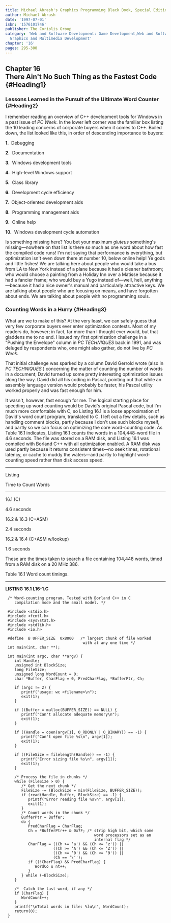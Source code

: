 ```yaml
---
title: Michael Abrash's Graphics Programming Black Book, Special Edition
author: Michael Abrash
date: '1997-07-01'
isbn: '1576101746'
publisher: The Coriolis Group
category: 'Web and Software Development: Game Development,Web and Software Development:
  Graphics and Multimedia Development'
chapter: '16'
pages: 295-300
---
```


Chapter 16\
 There Ain't No Such Thing as the Fastest Code {#Heading1}
----------------------------------------------

### Lessons Learned in the Pursuit of the Ultimate Word Counter {#Heading2}

I remember reading an overview of C++ development tools for Windows in a
past issue of *PC Week*. In the lower left corner was the familiar box
listing the 10 leading concerns of corporate buyers when it comes to
C++. Boiled down, the list looked like this, in order of descending
importance to buyers:

**1.**  Debugging

**2.**  Documentation

**3.**  Windows development tools

**4.**  High-level Windows support

**5.**  Class library

**6.**  Development cycle efficiency

**7.**  Object-oriented development aids

**8.**  Programming management aids

**9.**  Online help

**10.**  Windows development cycle automation

Is something missing here? You bet your maximum *gluteus* something's
missing—nowhere on that list is there so much as one word about how fast
the compiled code runs! I'm not saying that performance is everything,
but optimization isn't even down there at number 10, below online help!
Ye gods and little fishes! We are talking here about people who would
take a bus from LA to New York instead of a plane because it had a
cleaner bathroom; who would choose a painting from a Holiday Inn over a
Matisse because it had a fancier frame; who would buy a Yugo instead
of—well, hell, anything—because it had a nice owner's manual and
particularly attractive keys. We are talking about people who are
focusing on means, and have forgotten about ends. We are talking about
people with no programming souls.

### Counting Words in a Hurry {#Heading3}

What are we to make of this? At the very least, we can safely guess that
very few corporate buyers ever enter optimization contests. Most of my
readers do, however; in fact, far more than I thought ever would, but
that gladdens me to no end. I issued my first optimization challenge in
a "Pushing the Envelope" column in *PC TECHNIQUES* back in 1991, and was
deluged by respondents who, one might also gather, do not live by *PC
Week*.

That initial challenge was sparked by a column David Gerrold wrote (also
in *PC TECHNIQUES* ) concerning the matter of counting the number of
words in a document; David turned up some pretty interesting
optimization issues along the way. David did all his coding in Pascal,
pointing out that while an assembly language version would probably be
faster, his Pascal utility worked properly and was fast enough for him.

It wasn't, however, fast enough for me. The logical starting place for
speeding up word counting would be David's original Pascal code, but I'm
much more comfortable with C, so Listing 16.1 is a loose approximation
of David's word count program, translated to C. I left out a few
details, such as handling comment blocks, partly because I don't use
such blocks myself, and partly so we can focus on optimizing the core
word-counting code. As Table 16.1 indicates, Listing 16.1 counts the
words in a 104,448-word file in 4.6 seconds. The file was stored on a
RAM disk, and Listing 16.1 was compiled with Borland C++ with all
optimization enabled. A RAM disk was used partly because it returns
consistent times—no seek times, rotational latency, or cache to muddy
the waters—and partly to highlight word-counting speed rather than disk
access speed.

* * * * *

Listing

Time to Count Words

* * * * *

16.1 (C)

4.6 seconds

16.2 & 16.3 (C+ASM)

2.4 seconds

16.2 & 16.4 (C+ASM w/lookup)

1.6 seconds

These are the times taken to search a file containing 104,448 words,
timed from a RAM disk on a 20 MHz 386.

Table 16.1 Word count timings.

* * * * *

**LISTING 16.1 L16-1.C**

     /* Word-counting program. Tested with Borland C++ in C
        compilation mode and the small model. */
     
     #include <stdio.h>
     #include <fcntl.h>
     #include <sys\stat.h>
     #include <stdlib.h>
     #include <io.h>
     
     #define  B UFFER_SIZE  0x8000   /* largest chunk of file worked 
                                      with at any one time */
     int main(int, char **);
     
     int main(int argc, char **argv) {
        int Handle;
        unsigned int BlockSize;
        long FileSize;
        unsigned long WordCount = 0;
        char *Buffer, CharFlag = 0, PredCharFlag, *BufferPtr, Ch;
     
        if (argc != 2) {
           printf("usage: wc <filename>\n");
           exit(1);
        }
     
        if ((Buffer = malloc(BUFFER_SIZE)) == NULL) {
           printf("Can't allocate adequate memory\n");
           exit(1);
        }
     
        if ((Handle = open(argv[1], O_RDONLY | O_BINARY)) == -1) {
           printf("Can't open file %s\n", argv[1]);
           exit(1);
        }
     
        if ((FileSize = filelength(Handle)) == -1) {
           printf("Error sizing file %s\n", argv[1]);
           exit(1);
        }
     
        /* Process the file in chunks */
        while (FileSize > 0) {
           /* Get the next chunk */
           FileSize -= (BlockSize = min(FileSize, BUFFER_SIZE));
           if (read(Handle, Buffer, BlockSize) == -1) {
              printf("Error reading file %s\n", argv[1]);
              exit(1);
           }
           /* Count words in the chunk */
           BufferPtr = Buffer;
           do {
              PredCharFlag = CharFlag;
              Ch = *BufferPtr++ & 0x7F; /* strip high bit, which some
                                           word processors set as an
                                           internal flag */
              CharFlag = ((Ch >= ‘a') && (Ch <= ‘z')) ||
                         ((Ch >= ‘A') && (Ch <= ‘Z')) ||
                         ((Ch >= ‘0') && (Ch <= ‘9')) ||
                         (Ch == ‘\'');
              if ((!CharFlag) && PredCharFlag) {
                 WordCo u nt++; 
              }
           } while (—BlockSize);
        }
     
        /*  Catch the last word, if any */ 
        if (CharFlag) {
           WordCount++;
        }
        printf("\nTotal words in file: %lu\n", WordCount);
        return(0);
     }
